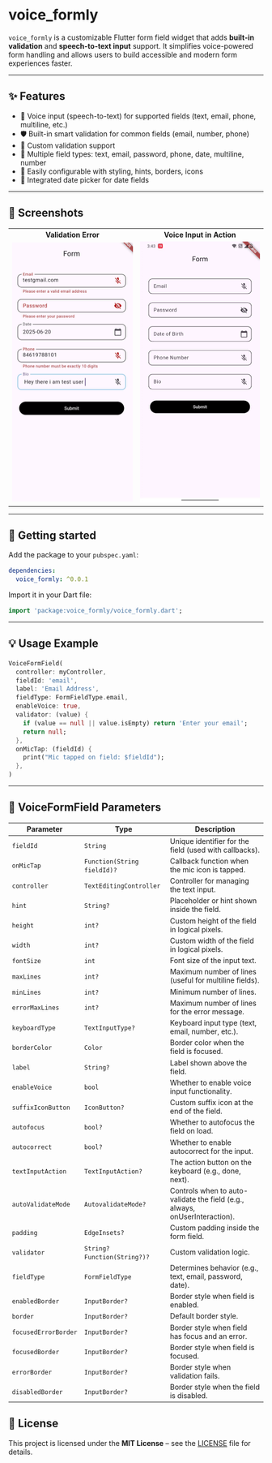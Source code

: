 
# voice_formly

`voice_formly` is a customizable Flutter form field widget that adds **built-in validation** and **speech-to-text input** support. It simplifies voice-powered form handling and allows users to build accessible and modern form experiences faster.

---

## ✨ Features

- 🎤 Voice input (speech-to-text) for supported fields (text, email, phone, multiline, etc.)
- 🛡️ Built-in smart validation for common fields (email, number, phone)
- 🧠 Custom validation support
- 🧾 Multiple field types: text, email, password, phone, date, multiline, number
- 🎨 Easily configurable with styling, hints, borders, icons
- 📆 Integrated date picker for date fields

---


## 📸 Screenshots
<table>
  <tr>
    <th>Validation Error</th>
    <th>Voice Input in Action</th>
  </tr>
  <tr>
    <td><img src="assets/form_validation.jpg" width="250"/></td>
    <td><img src="assets/demo.gif" width="250"/></td>
  </tr>
</table>

---



## 🚀 Getting started

Add the package to your `pubspec.yaml`:

```yaml
dependencies:
  voice_formly: ^0.0.1  
````

Import it in your Dart file:

```dart
import 'package:voice_formly/voice_formly.dart';
```

---

## 💡 Usage Example

```dart
VoiceFormField(
  controller: myController,
  fieldId: 'email',
  label: 'Email Address',
  fieldType: FormFieldType.email,
  enableVoice: true,
  validator: (value) {
    if (value == null || value.isEmpty) return 'Enter your email';
    return null;
  },
  onMicTap: (fieldId) {
    print("Mic tapped on field: $fieldId");
  },
)
```

---

## 🧾 VoiceFormField Parameters

| Parameter              | Type                                      | Description                                                                 |
|------------------------|-------------------------------------------|-----------------------------------------------------------------------------|
| `fieldId`              | `String`                                  | Unique identifier for the field (used with callbacks).                     |
| `onMicTap`             | `Function(String fieldId)?`               | Callback function when the mic icon is tapped.                             |
| `controller`           | `TextEditingController`                   | Controller for managing the text input.                                    |
| `hint`                 | `String?`                                  | Placeholder or hint shown inside the field.                                |
| `height`               | `int?`                                     | Custom height of the field in logical pixels.                              |
| `width`                | `int?`                                     | Custom width of the field in logical pixels.                               |
| `fontSize`             | `int`                                      | Font size of the input text.                                               |
| `maxLines`             | `int?`                                     | Maximum number of lines (useful for multiline fields).                     |
| `minLines`             | `int?`                                     | Minimum number of lines.                                                   |
| `errorMaxLines`        | `int?`                                     | Maximum number of lines for the error message.                             |
| `keyboardType`         | `TextInputType?`                           | Keyboard input type (text, email, number, etc.).                           |
| `borderColor`          | `Color`                                    | Border color when the field is focused.                                    |
| `label`                | `String?`                                  | Label shown above the field.                                               |
| `enableVoice`          | `bool`                                     | Whether to enable voice input functionality.                               |
| `suffixIconButton`     | `IconButton?`                              | Custom suffix icon at the end of the field.                                |
| `autofocus`            | `bool?`                                    | Whether to autofocus the field on load.                                    |
| `autocorrect`          | `bool?`                                    | Whether to enable autocorrect for the input.                               |
| `textInputAction`      | `TextInputAction?`                         | The action button on the keyboard (e.g., done, next).                      |
| `autoValidateMode`     | `AutovalidateMode?`                        | Controls when to auto-validate the field (e.g., always, onUserInteraction).|
| `padding`              | `EdgeInsets?`                              | Custom padding inside the form field.                                      |
| `validator`            | `String? Function(String?)?`              | Custom validation logic.                                                   |
| `fieldType`            | `FormFieldType`                            | Determines behavior (e.g., text, email, password, date).                   |
| `enabledBorder`        | `InputBorder?`                             | Border style when field is enabled.                                        |
| `border`               | `InputBorder?`                             | Default border style.                                                      |
| `focusedErrorBorder`   | `InputBorder?`                             | Border style when field has focus and an error.                            |
| `focusedBorder`        | `InputBorder?`                             | Border style when field is focused.                                        |
| `errorBorder`          | `InputBorder?`                             | Border style when validation fails.                                        |
| `disabledBorder`       | `InputBorder?`                             | Border style when the field is disabled.                                   |

## 📄 License

This project is licensed under the **MIT License** – see the [LICENSE](LICENSE) file for details.
